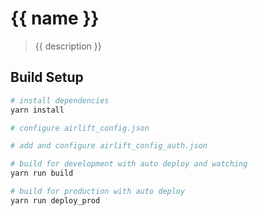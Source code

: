 # {{ name }}

> {{ description }}

## Build Setup

``` bash
# install dependencies
yarn install

# configure airlift_config.json

# add and configure airlift_config_auth.json

# build for development with auto deploy and watching
yarn run build

# build for production with auto deploy
yarn run deploy_prod
```
